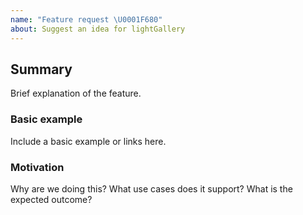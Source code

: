 ```yaml
---
name: "Feature request \U0001F680"
about: Suggest an idea for lightGallery
---
```


## Summary

Brief explanation of the feature.

### Basic example

Include a basic example or links here.

### Motivation

Why are we doing this? What use cases does it support? What is the expected
outcome?
